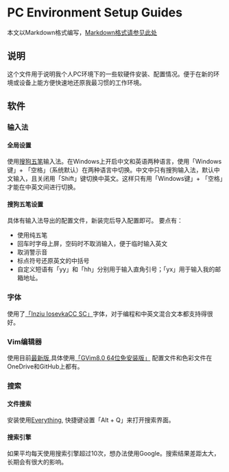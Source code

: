 # PC Environment Setup Guides

本文以Markdown格式编写，[Markdown格式请参见此处](http://markdown-guide.readthedocs.io/en/latest/basics.html)

## 说明

这个文件用于说明我个人PC环境下的一些软硬件安装、配置情况。便于在新的环境或设备上能方便快速地还原我最习惯的工作环境。

## 软件

### 输入法

#### 全局设置
使用[搜狗五笔](http://wubi.sogou.com)输入法。在Windows上开启中文和英语两种语言，使用「Windows键」+ 「空格」（系统默认）在两种语言中切换。中文中只有搜狗输入法，默认中文输入，且关闭用「Shift」键切换中英文。这样只有用「Windows键」+ 「空格」才能在中英文间进行切换。
#### 搜狗五笔设置
具体有输入法导出的配置文件，新装完后导入配置即可。
要点有：
* 使用纯五笔
* 回车时字母上屏，空码时不取消输入，便于临时输入英文
* 取消警示音
* 标点符号还原英文的中括号
* 自定义短语有「yy」和「hh」分别用于输入直角引号；「yx」用于输入我的邮箱地址。

### 字体
使用了[「Inziu IosevkaCC SC」](https://be5invis.github.io/Iosevka/inziu.html)字体，对于编程和中英文混合文本都支持得很好。

### Vim编辑器
使用目前[最新版](http://www.vim.org/download.php),具体使用[「GVim8.0 64位免安装版」](https://github.com/vim/vim-win32-installer)
配置文件和色彩文件在OneDrive和GitHub上都有。

### 搜索
#### 文件搜索
安装使用[Everything](http://www.voidtools.com/downloads/), 快捷键设置「Alt + Q」来打开搜索界面。
#### 搜索引擎
如果平均每天使用搜索引擎超过10次，想办法使用Google。搜索结果差距太大，长期会有很大的影响。
